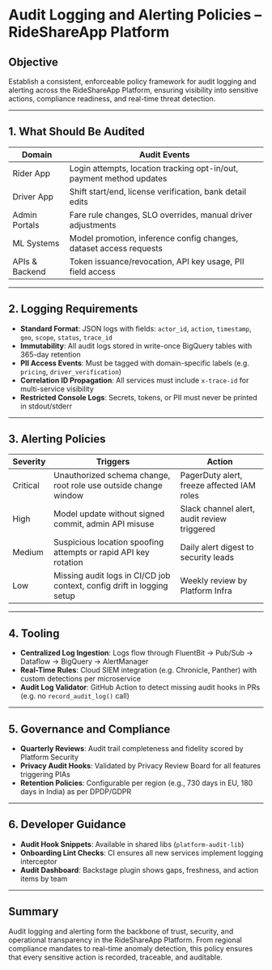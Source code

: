 # Audit Logging and Alerting Policies – RideShareApp Platform

## Objective
Establish a consistent, enforceable policy framework for audit logging and alerting across the RideShareApp Platform, ensuring visibility into sensitive actions, compliance readiness, and real-time threat detection.

---

## 1. What Should Be Audited
| Domain               | Audit Events                                                           |
|----------------------|-------------------------------------------------------------------------|
| Rider App            | Login attempts, location tracking opt-in/out, payment method updates    |
| Driver App           | Shift start/end, license verification, bank detail edits                |
| Admin Portals        | Fare rule changes, SLO overrides, manual driver adjustments             |
| ML Systems           | Model promotion, inference config changes, dataset access requests      |
| APIs & Backend       | Token issuance/revocation, API key usage, PII field access              |

---

## 2. Logging Requirements
- **Standard Format**: JSON logs with fields: `actor_id`, `action`, `timestamp`, `geo`, `scope`, `status`, `trace_id`
- **Immutability**: All audit logs stored in write-once BigQuery tables with 365-day retention
- **PII Access Events**: Must be tagged with domain-specific labels (e.g. `pricing`, `driver_verification`)
- **Correlation ID Propagation**: All services must include `x-trace-id` for multi-service visibility
- **Restricted Console Logs**: Secrets, tokens, or PII must never be printed in stdout/stderr

---

## 3. Alerting Policies
| Severity | Triggers                                                                 | Action                                                                          |
|----------|--------------------------------------------------------------------------|---------------------------------------------------------------------------------|
| Critical | Unauthorized schema change, root role use outside change window          | PagerDuty alert, freeze affected IAM roles                                     |
| High     | Model update without signed commit, admin API misuse                    | Slack channel alert, audit review triggered                                    |
| Medium   | Suspicious location spoofing attempts or rapid API key rotation         | Daily alert digest to security leads                                           |
| Low      | Missing audit logs in CI/CD job context, config drift in logging setup  | Weekly review by Platform Infra                                                |

---

## 4. Tooling
- **Centralized Log Ingestion**: Logs flow through FluentBit → Pub/Sub → Dataflow → BigQuery → AlertManager
- **Real-Time Rules**: Cloud SIEM integration (e.g. Chronicle, Panther) with custom detections per microservice
- **Audit Log Validator**: GitHub Action to detect missing audit hooks in PRs (e.g. no `record_audit_log()` call)

---

## 5. Governance and Compliance
- **Quarterly Reviews**: Audit trail completeness and fidelity scored by Platform Security
- **Privacy Audit Hooks**: Validated by Privacy Review Board for all features triggering PIAs
- **Retention Policies**: Configurable per region (e.g., 730 days in EU, 180 days in India) as per DPDP/GDPR

---

## 6. Developer Guidance
- **Audit Hook Snippets**: Available in shared libs (`platform-audit-lib`)
- **Onboarding Lint Checks**: CI ensures all new services implement logging interceptor
- **Audit Dashboard**: Backstage plugin shows gaps, freshness, and action items by team

---

## Summary
Audit logging and alerting form the backbone of trust, security, and operational transparency in the RideShareApp Platform. From regional compliance mandates to real-time anomaly detection, this policy ensures that every sensitive action is recorded, traceable, and auditable.
